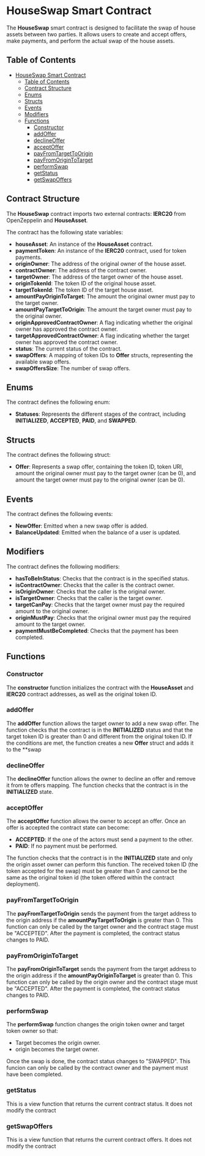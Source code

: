 # HouseSwap Smart Contract

The **HouseSwap** smart contract is designed to facilitate the swap of house assets between two parties. It allows users to create and accept offers, make payments, and perform the actual swap of the house assets.

## Table of Contents
- [HouseSwap Smart Contract](#houseswap-smart-contract)
  - [Table of Contents](#table-of-contents)
  - [Contract Structure](#contract-structure)
  - [Enums](#enums)
  - [Structs](#structs)
  - [Events](#events)
  - [Modifiers](#modifiers)
  - [Functions](#functions)
    - [Constructor](#constructor)
    - [addOffer](#addoffer)
    - [declineOffer](#declineoffer)
    - [acceptOffer](#acceptoffer)
    - [payFromTargetToOrigin](#payfromtargettoorigin)
    - [payFromOriginToTarget](#payfromorigintotarget)
    - [performSwap](#performswap)
    - [getStatus](#getstatus)
    - [getSwapOffers](#getswapoffers)

## Contract Structure

The **HouseSwap** contract imports two external contracts: **IERC20** from OpenZeppelin and **HouseAsset**.

The contract has the following state variables:
- **houseAsset**: An instance of the **HouseAsset** contract.
- **paymentToken**: An instance of the **IERC20** contract, used for token payments.
- **originOwner**: The address of the original owner of the house asset.
- **contractOwner**: The address of the contract owner.
- **targetOwner**: The address of the target owner of the house asset.
- **originTokenId**: The token ID of the original house asset.
- **targetTokenId**: The token ID of the target house asset.
- **amountPayOriginToTarget**: The amount the original owner must pay to the target owner.
- **amountPayTargetToOrigin**: The amount the target owner must pay to the original owner.
- **originApprovedContractOwner**: A flag indicating whether the original owner has approved the contract owner.
- **targetApprovedContractOwner**: A flag indicating whether the target owner has approved the contract owner.
- **status**: The current status of the contract.
- **swapOffers**: A mapping of token IDs to **Offer** structs, representing the available swap offers.
- **swapOffersSize**: The number of swap offers.

## Enums

The contract defines the following enum:
- **Statuses**: Represents the different stages of the contract, including **INITIALIZED**, **ACCEPTED**, **PAID**, and **SWAPPED**.

## Structs

The contract defines the following struct:
- **Offer**: Represents a swap offer, containing the token ID, token URI, amount the original owner must pay to the target owner (can be 0), and amount the target owner must pay to the original owner (can be 0).

## Events

The contract defines the following events:
- **NewOffer**: Emitted when a new swap offer is added.
- **BalanceUpdated**: Emitted when the balance of a user is updated.

## Modifiers

The contract defines the following modifiers:
- **hasToBeInStatus**: Checks that the contract is in the specified status.
- **isContractOwner**: Checks that the caller is the contract owner.
- **isOriginOwner**: Checks that the caller is the original owner.
- **isTargetOwner**: Checks that the caller is the target owner.
- **targetCanPay**: Checks that the target owner must pay the required amount to the original owner.
- **originMustPay**: Checks that the original owner must pay the required amount to the target owner.
- **paymentMustBeCompleted**: Checks that the payment has been completed.

## Functions

### Constructor

The **constructor** function initializes the contract with the **HouseAsset** and **IERC20** contract addresses, as well as the original token ID.

### addOffer

The **addOffer** function allows the target owner to add a new swap offer. The function checks that the contract is in the **INITIALIZED** status and that the target token ID is greater than 0 and different from the original token ID. If the conditions are met, the function creates a new **Offer** struct and adds it to the **swap

### declineOffer

The **declineOffer** function allows the owner to decline an offer and remove it from te offers mapping. The function checks that the contract is in the **INITIALIZED** state.

### acceptOffer

The **acceptOffer** function allows the owner to accept an offer. Once an offer is accepted the contract state can become: 

- **ACCEPTED**: If the one of the actors must send a payment to the other.
- **PAID**: If no payment must be performed.

The function checks that the contract is in the **INITIALIZED** state and only the origin asset owner can perform this function. The received token ID (the token accepted for the swap) must be greater than 0 and cannot be the same as the original token id (the token offered within the contract deployment).

### payFromTargetToOrigin

The **payFromTargetToOrigin** sends the payment from the target address to the origin address if the **amountPayTargetToOrigin** is greater than 0. This function can only be called by the target owner and the contract stage must be "ACCEPTED". After the payment is completed, the contract status changes to PAID.

### payFromOriginToTarget

The **payFromOriginToTarget** sends the payment from the target address to the origin address if the **amountPayOriginToTarget** is greater than 0. This function can only be called by the origin owner and the contract stage must be "ACCEPTED". After the payment is completed, the contract status changes to PAID.

### performSwap

The **performSwap** function changes the origin token owner and target token owner so that:

- Target becomes the origin owner.
- origin becomes the target owner.

Once the swap is done, the contract status changes to "SWAPPED". This funcion can only be called by the contract owner and the payment must have been completed.

### getStatus

This is a view function that returns the current contract status. It does not modify the contract

### getSwapOffers

This is a view function that returns the current contract offers. It does not modify the contract